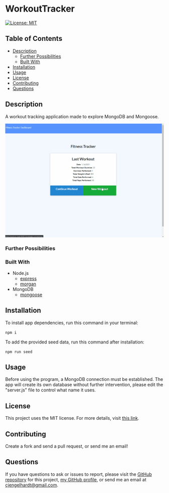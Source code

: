 # WorkoutTracker

[![License: MIT](https://img.shields.io/badge/License-MIT-yellow.svg)](https://opensource.org/licenses/MIT)

## Table of Contents
* [Description](#Description)
  * [Further Possibilities](#Further-Possibilities)
  * [Built With](#built-with)
* [Installation](#Installation)
* [Usage](#Usage)
* [License](#License)
* [Contributing](#Contributing)
* [Questions](#Questions)

## Description
A workout tracking application made to explore MongoDB and Mongoose.

![Project Screenshot](./WorkoutTracker.gif)


### Further Possibilities


### Built With

* Node.js
    * [express](https://www.npmjs.com/package/express)
    * [morgan](https://www.npmjs.com/package/morgan)
* MongoDB
    * [mongoose](https://www.npmjs.com/package/mongoose)

## Installation
To install app dependencies, run this command in your terminal:
```
npm i
```

To add the provided seed data, run this command after installation:
```
npm run seed
```

## Usage
Before using the program, a MongoDB connection must be established. The app will create its own database without further intervention, please edit the "server.js" file to control what name it uses.

## License
This project uses the MIT license. For more details, visit [this link](https://choosealicense.com/licenses/mit/).

## Contributing
Create a fork and send a pull request, or send me an email!

## Questions
If you have questions to ask or issues to report, please visit the [GitHub repository](https://github.com/ziieng/EmployeeDatabase) for this project, [my GitHub profile](https://github.com/ziieng), or send me an email at cjengelhardt@gmail.com.